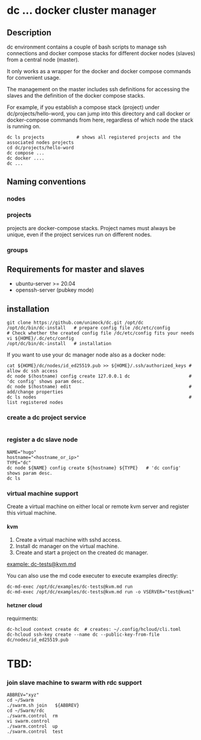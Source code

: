 # dc  ... docker cluster manager

## Description

dc environment contains a couple of bash scripts to manage ssh connections and docker compose stacks for different docker nodes (slaves) from a central node (master).

It only works as a wrapper for the docker and docker compose commands for convenient usage.

The management on the master includes ssh definitions for accessing the slaves and the definition of the docker compose stacks.

For example, if you establish a compose stack (project) under dc/projects/hello-word, you can jump into this directory and call docker or docker-compose commands from here, regardless of which node the stack is running on.

```
dc ls projects            # shows all registered projects and the associated nodes projects
cd dc/projects/hello-word
dc compose ...
dc docker ....
dc ...
```

## Naming conventions

### nodes 

### projects

projects are docker-compose stacks. Project names must always be unique, even if the project services run on different nodes. 

### groups 

## Requirements for master and slaves

 * ubuntu-server >= 20.04
 * openssh-server (pubkey mode)

## installation

```
git clone https://github.com/unimock/dc.git /opt/dc
/opt/dc/bin/dc-install   # prepare config file /dc/etc/config
# Check whether the created config file /dc/etc/config fits your needs
vi ${HOME}/.dc/etc/config
/opt/dc/bin/dc-install   # installation
```

If you want to use your dc manager node also as a docker node:
```
cat ${HOME}/dc/nodes/id_ed25519.pub >> ${HOME}/.ssh/authorized_keys # allow dc ssh access
dc node $(hostname) config create 127.0.0.1 dc                      # 'dc config' shows param desc.
dc node $(hostname) edit                                            # add/change properties 
dc ls nodes                                                         # list registered nodes
```

### create a dc project service 

```

```

### register a dc slave node 

```
NAME="hugo"
hostname="<hostname_or_ip>"
TYPE="dc"
dc node ${NAME} config create ${hostname} ${TYPE}   # 'dc config' shows param desc.
dc ls
```


### virtual machine support

Create a virtual machine on either local or remote kvm server and register this virtual machine.

#### kvm

1. Create a virtual machine with sshd access.
2. Install dc manager on the virtual machine.
3. Create and start a project on the created dc manager.

[example: dc-tests@kvm.md](./examples/dc-tests@kvm.md)

You can also use the md code executer to execute examples directly:

```
dc-md-exec /opt/dc/examples/dc-tests@kvm.md run
dc-md-exec /opt/dc/examples/dc-tests@kvm.md run -o VSERVER="test@kvm1"

```
#### hetzner cloud

requirments:

```
dc-hcloud context create dc  # creates: ~/.config/hcloud/cli.toml
dc-hcloud ssh-key create --name dc --public-key-from-file dc/nodes/id_ed25519.pub
```



# TBD:

### join slave machine to swarm with rdc support
```
ABBREV="xyz"
cd ~/Swarm
./swarm.sh join   ${ABBREV}
cd ~/Swarm/rdc
./swarm.control  rm
vi swarm.control
./swarm.control  up
./swarm.control  test
```


